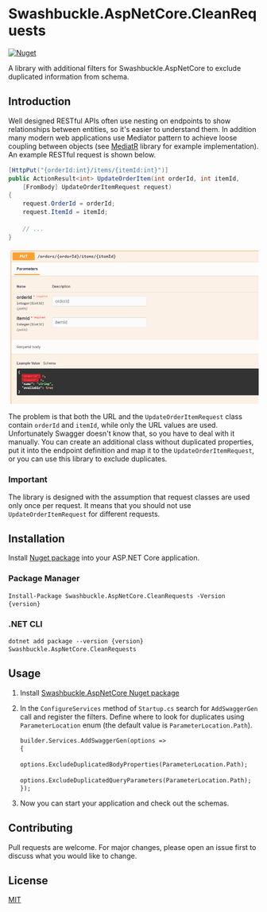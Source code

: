 # Swashbuckle.AspNetCore.CleanRequests

[![Nuget](https://img.shields.io/nuget/v/swashbuckle.aspnetcore.cleanrequests)](https://www.nuget.org/packages/Swashbuckle.AspNetCore.CleanRequests)

A library with additional filters for Swashbuckle.AspNetCore to exclude duplicated information from schema.

## Introduction

Well designed RESTful APIs often use nesting on endpoints to show relationships between entities, so it's easier to understand them. In addition many modern web applications use Mediator pattern to achieve loose coupling between objects (see [MediatR](https://github.com/jbogard/MediatR) library for example implementation). An example RESTful request is shown below.

```csharp
[HttpPut("{orderId:int}/items/{itemId:int}")]
public ActionResult<int> UpdateOrderItem(int orderId, int itemId,
    [FromBody] UpdateOrderItemRequest request)
{
    request.OrderId = orderId;
    request.ItemId = itemId;

    // ...
}
```

![Swagger example put request](assets/body_example.png "Swagger example put request")

The problem is that both the URL and the `UpdateOrderItemRequest` class contain `orderId` and `itemId`, while only the URL values are used. Unfortunately Swagger doesn't know that, so you have to deal with it manually. You can create an additional class without duplicated properties, put it into the endpoint definition and map it to the `UpdateOrderItemRequest`, or you can use this library to exclude duplicates.

### **Important**

The library is designed with the assumption that request classes are used only once per request.
It means that you should not use `UpdateOrderItemRequest` for different requests.

## Installation

Install [Nuget package](https://www.nuget.org/packages/Swashbuckle.AspNetCore.CleanRequests) into your ASP.NET Core application.

### Package Manager

```
Install-Package Swashbuckle.AspNetCore.CleanRequests -Version {version}
```

### .NET CLI

```
dotnet add package --version {version} Swashbuckle.AspNetCore.CleanRequests
```

## Usage

1. Install [Swashbuckle.AspNetCore Nuget package](https://github.com/domaindrivendev/Swashbuckle.AspNetCore)
2. In the `ConfigureServices` method of `Startup.cs` search for `AddSwaggerGen` call and register the filters. Define where to look for duplicates using `ParameterLocation` enum (the default value is `ParameterLocation.Path`).

   ```cssharp
   builder.Services.AddSwaggerGen(options =>
   {
       options.ExcludeDuplicatedBodyProperties(ParameterLocation.Path);
       options.ExcludeDuplicatedQueryParameters(ParameterLocation.Path);
   });
   ```

3. Now you can start your application and check out the schemas.

## Contributing

Pull requests are welcome. For major changes, please open an issue first to discuss what you would like to change.

## License

[MIT](https://choosealicense.com/licenses/mit/)
